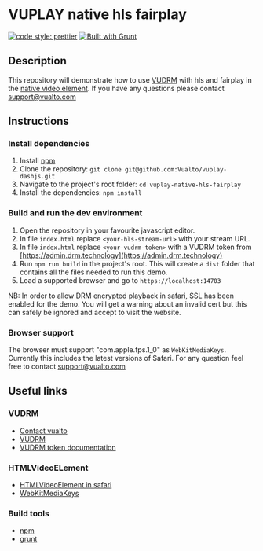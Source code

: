 # VUPLAY native hls fairplay

[![code style: prettier](https://img.shields.io/badge/code_style-prettier-ff69b4.svg?style=flat-square)](https://github.com/prettier/prettier)
[![Built with Grunt](http://cdn.gruntjs.com/builtwith.svg)](https://gruntjs.com/)

## Description

This repository will demonstrate how to use [VUDRM](https://vudrm.vualto.com/) with hls and fairplay in the [native video element](https://developer.mozilla.org/en-US/docs/Web/HTML/Element/video).
If you have any questions please contact support@vualto.com

## Instructions

### Install dependencies

1. Install [npm](https://www.npmjs.com/)
2. Clone the repository: `git clone git@github.com:Vualto/vuplay-dashjs.git`
3. Navigate to the project's root folder: `cd vuplay-native-hls-fairplay`
4. Install the dependencies: `npm install`

### Build and run the dev environment

1. Open the repository in your favourite javascript editor.
2. In file `index.html` replace `<your-hls-stream-url>` with your stream URL.
3. In file `index.html` replace `<your-vudrm-token>` with a VUDRM token from [https://admin.drm.technology](https://admin.drm.technology)
4. Run `npm run build` in the project's root. This will create a `dist` folder that contains all the files needed to run this demo.
5. Load a supported browser and go to `https://localhost:14703`

NB: In order to allow DRM encrypted playback in safari, SSL has been enabled for the demo. You will get a warning about an invalid cert but this can safely be ignored and accept to visit the website.

### Browser support

The browser must support "com.apple.fps.1_0" as `WebKitMediaKeys`.
Currently this includes the latest versions of Safari.
For any question feel free to contact <support@vualto.com>

## Useful links

### VUDRM

-   [Contact vualto](https://www.vualto.com/contact-us/)
-   [VUDRM](https://vudrm.vualto.com/)
-   [VUDRM token documentation](https://docs.vualto.com/projects/vudrm/en/latest/VUDRM-token.html)

### HTMLVideoELement

-   [HTMLVideoElement in safari](https://developer.apple.com/documentation/webkitjs/htmlmediaelement)
-   [WebKitMediaKeys](https://developer.apple.com/documentation/webkitjs/webkitmediakeys)

### Build tools

-   [npm](https://www.npmjs.com/)
-   [grunt](https://gruntjs.com/)
